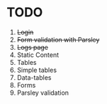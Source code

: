 # TODO
1. ~~Login~~
  1. ~~Form validation with Parsley~~
2. ~~Logs page~~
3. Static Content
4. Tables
  1. Simple tables
  2. Data-tables
5. Forms
  1. Parsley validation
